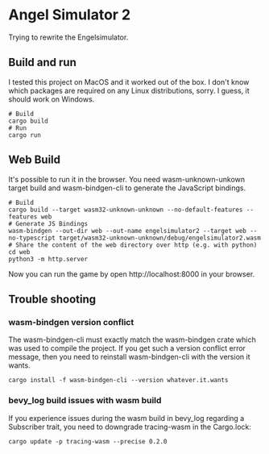 # Angel Simulator 2

Trying to rewrite the Engelsimulator.

## Build and run

I tested this project on MacOS and it worked out of the box.  I don't know which
packages are required on any Linux distributions, sorry.  I guess, it should work
on Windows.

```
# Build
cargo build
# Run
cargo run
```

## Web Build

It's possible to run it in the browser.  You need wasm-unknown-unkown target
build and wasm-bindgen-cli to generate the JavaScript bindings.

```
# Build
cargo build --target wasm32-unknown-unknown --no-default-features --features web
# Generate JS Bindings
wasm-bindgen --out-dir web --out-name engelsimulator2 --target web --no-typescript target/wasm32-unknown-unknown/debug/engelsimulator2.wasm
# Share the content of the web directory over http (e.g. with python)
cd web
python3 -m http.server
```

Now you can run the game by open http://localhost:8000 in your browser.

## Trouble shooting

### wasm-bindgen version conflict
The wasm-bindgen-cli must exactly match the wasm-bindgen crate which was used
to compile the project.  If you get such a version conflict error message, then
you need to reinstall wasm-bindgen-cli with the version it wants.

```
cargo install -f wasm-bindgen-cli --version whatever.it.wants
```


### bevy_log build issues with wasm build
If you experience issues during the wasm build in bevy_log regarding a Subscriber
trait, you need to downgrade tracing-wasm in the Cargo.lock:

```cargo update -p tracing-wasm --precise 0.2.0```

